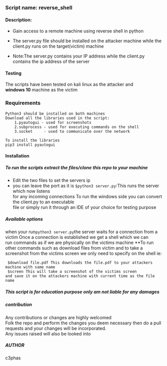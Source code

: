 ### Script name: reverse_shell
#### Description:
* Gain access to a remote machine using reverse shell in python
* The server.py file should be installed on the attacker
machine while the client.py runs on the target(victim) machine

* Note:The server.py contains your IP address while the client.py <br>
contains the ip address of the server</b>

#### Testing
The scripts have been tested on  kali linux as the attacker and <br><b>windows 10</b> machine as the victim
### Requirements
```
Python3 should be installed on both machines
Download all the libraries used in the script:
	1.pyautogui - used for screenshots
	2.subprocess - used for executing commands on the shell
	3.socket     - used to communicate over the network
	
To install the libraries
pip3 install pyautogui
````
#### Installation

##### To run the scripts extract the files/clone this repo to your machine
* Edit the two files to set the servers ip
* you can leave the port as it is
```$python3 server.py```:This runs the server which now listens<br>
for any incoming connections
To run the windows side you can convert the client.py to an executable<br>file or simply run it through an IDE of your choice for testing purpose
##### Available options
when your run```python3 server.py```the server waits for 
a connection from a victim
Once a connection is established we get a shell which we can <br> run
commands as if we are physically on the victims machine
**To run other commands such as download files from victim
and to take a screenshot from the victims screen
we only need to specify on the shell ie:
```
 $download file.pdf This downloads the file.pdf to your attackers machine with same name
 $screen This will take a screenshot of the victims screen
and save it on the attackers machine with current time as the file name
```
##### This script is for education purpose only am not liable for any damages

##### contribution
Any contributions or changes are highly welcomed<br>Folk the repo and perform the changes you deem necessary then do a pull requests 
and your changes will be incorporated.<br>Any issues raised will also be looked into
##### AUTHOR
c3phas
